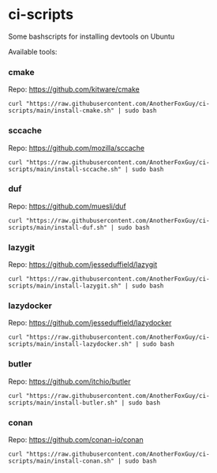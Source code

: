 # ci-scripts

Some bashscripts for installing devtools on Ubuntu 

Available tools:

### cmake

Repo: https://github.com/kitware/cmake

`curl "https://raw.githubusercontent.com/AnotherFoxGuy/ci-scripts/main/install-cmake.sh" | sudo bash`

### sccache

Repo: https://github.com/mozilla/sccache

`curl "https://raw.githubusercontent.com/AnotherFoxGuy/ci-scripts/main/install-sccache.sh" | sudo bash`

### duf

Repo: https://github.com/muesli/duf

`curl "https://raw.githubusercontent.com/AnotherFoxGuy/ci-scripts/main/install-duf.sh" | sudo bash`

### lazygit

Repo: https://github.com/jesseduffield/lazygit

`curl "https://raw.githubusercontent.com/AnotherFoxGuy/ci-scripts/main/install-lazygit.sh" | sudo bash`

### lazydocker

Repo: https://github.com/jesseduffield/lazydocker

`curl "https://raw.githubusercontent.com/AnotherFoxGuy/ci-scripts/main/install-lazydocker.sh" | sudo bash`

### butler

Repo: https://github.com/itchio/butler

`curl "https://raw.githubusercontent.com/AnotherFoxGuy/ci-scripts/main/install-butler.sh" | sudo bash`

### conan

Repo: https://github.com/conan-io/conan

`curl "https://raw.githubusercontent.com/AnotherFoxGuy/ci-scripts/main/install-conan.sh" | sudo bash`

